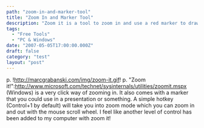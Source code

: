 ```yaml
---
path: "zoom-in-and-marker-tool"
title: "Zoom In and Marker Tool"
description: "Zoom it is a tool to zoom in and use a red marker to draw on your screen."
tags: 
  - "Free Tools"
  - "PC & Windows"
date: "2007-05-05T17:00:00.000Z"
draft: false
category: "test"
layout: "post"
---
```


p. !http://marcgrabanski.com/img/zoom-it.gif! p. "Zoom it!":http://www.microsoft.com/technet/sysinternals/utilities/zoomit.mspx (Windows) is a very click way of zooming in. It also comes with a marker that you could use in a presentation or something. A simple hotkey (Control+1 by default) will take you into zoom mode which you can zoom in and out with the mouse scroll wheel. I feel like another level of control has been added to my computer with zoom it!